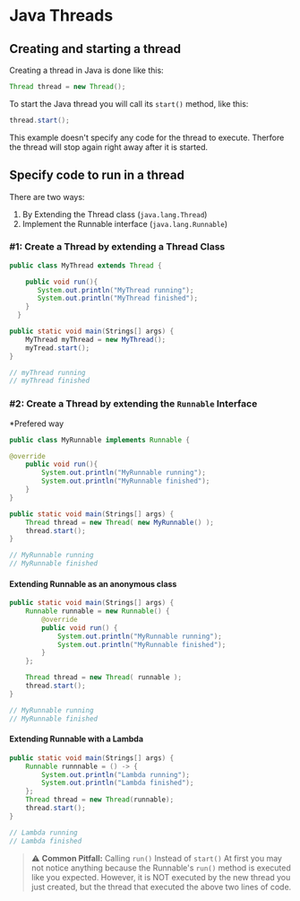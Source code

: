 # Java Threads

## Creating and starting a thread

Creating a thread in Java is done like this:

```java
Thread thread = new Thread();
```

To start the Java thread you will call its `start()` method, like this:

```java
thread.start();
```

This example doesn't specify any code for the thread to execute. Therfore the thread will stop again right away after it is started.

## Specify code to run in a thread

There are two ways:

1. By Extending the Thread class (`java.lang.Thread`)
1. Implement the Runnable interface (`java.lang.Runnable`)

### #1: Create a Thread by extending a Thread Class

```java
public class MyThread extends Thread {

    public void run(){
       System.out.println("MyThread running");
       System.out.println("MyThread finished");
    }
  }

public static void main(Strings[] args) {
    MyThread myThread = new MyThread();
    myTread.start();
}

// myThread running
// myThread finished
```

### #2: Create a Thread by extending the `Runnable` Interface

*Prefered way

```java
public class MyRunnable implements Runnable {

@override
    public void run(){
        System.out.println("MyRunnable running");
        System.out.println("MyRunnable finished");
    }
}

public static void main(Strings[] args) {
    Thread thread = new Thread( new MyRunnable() );
    thread.start();
}

// MyRunnable running
// MyRunnable finished
```

#### Extending Runnable as an anonymous class

```java
public static void main(Strings[] args) {
    Runnable runnable = new Runnable() {
        @override
        public void run() {
            System.out.println("MyRunnable running");
            System.out.println("MyRunnable finished");
        }
    };

    Thread thread = new Thread( runnable );
    thread.start();
}

// MyRunnable running
// MyRunnable finished
```

#### Extending Runnable with a Lambda

```java
public static void main(Strings[] args) {
    Runnable runnnable = () -> {
        System.out.println("Lambda running");
        System.out.println("Lambda finished");
    };
    Thread thread = new Thread(runnable);
    thread.start();
}

// Lambda running
// Lambda finished
```

>⚠ **Common Pitfall:** Calling `run()` Instead of `start()` At first you may not notice anything because the Runnable's `run()` method is executed like you expected. However, it is NOT executed by the new thread you just created, but the thread that executed the above two lines of code.
